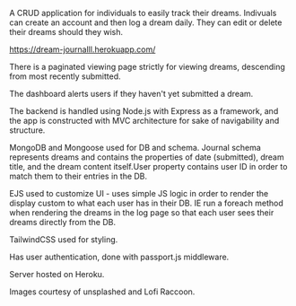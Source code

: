 A CRUD application for individuals to easily track their dreams. Indivuals can create an account and then log a dream daily. They can edit or delete their dreams should they wish.

https://dream-journalll.herokuapp.com/

There is a paginated viewing page strictly for viewing dreams, descending from most recently submitted.

The dashboard alerts users if they haven't yet submitted a dream.


The backend is handled using Node.js with Express as a framework, and the app is constructed with MVC architecture for sake of navigability and structure. 

MongoDB and Mongoose used for DB and schema. Journal schema represents dreams and contains the properties of date (submitted), dream title, and the dream content itself.User property contains user ID in order to match them to their entries in the DB.

EJS used to customize UI - uses simple JS logic in order to render the display custom to what each user has in their DB. IE run a foreach method when rendering the dreams in the log page so that each user sees their dreams directly from the DB.

TailwindCSS used for styling.

Has user authentication, done with passport.js middleware.

Server hosted on Heroku.

Images courtesy of unsplashed and Lofi Raccoon. 
